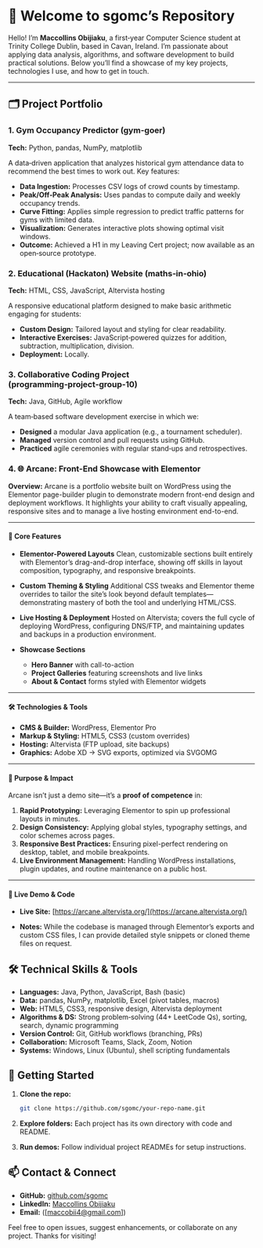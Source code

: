 # 👋 Welcome to sgomc’s Repository

Hello! I’m **Maccollins Obijiaku**, a first‑year Computer Science student at Trinity College Dublin, based in Cavan, Ireland. I’m passionate about applying data analysis, algorithms, and software development to build practical solutions. Below you’ll find a showcase of my key projects, technologies I use, and how to get in touch.

---

## 🗂️ Project Portfolio

### 1. Gym Occupancy Predictor (gym-goer)

**Tech:** Python, pandas, NumPy, matplotlib

A data‑driven application that analyzes historical gym attendance data to recommend the best times to work out. Key features:

* **Data Ingestion:** Processes CSV logs of crowd counts by timestamp.
* **Peak/Off‑Peak Analysis:** Uses pandas to compute daily and weekly occupancy trends.
* **Curve Fitting:** Applies simple regression to predict traffic patterns for gyms with limited data.
* **Visualization:** Generates interactive plots showing optimal visit windows.
* **Outcome:** Achieved a H1 in my Leaving Cert project; now available as an open‑source prototype.

### 2. Educational (Hackaton) Website (maths‑in‑ohio)

**Tech:** HTML, CSS, JavaScript, Altervista hosting

A responsive educational platform designed to make basic arithmetic engaging for students:

* **Custom Design:** Tailored layout and styling for clear readability.
* **Interactive Exercises:** JavaScript‑powered quizzes for addition, subtraction, multiplication, division.
* **Deployment:** Locally.

### 3. Collaborative Coding Project (programming‑project‑group‑10)

**Tech:** Java, GitHub, Agile workflow

A team‑based software development exercise in which we:

* **Designed** a modular Java application (e.g., a tournament scheduler).
* **Managed** version control and pull requests using GitHub.
* **Practiced** agile ceremonies with regular stand‑ups and retrospectives.
### 4. 🌐 Arcane: Front-End Showcase with Elementor

**Overview:**
Arcane is a portfolio website built on WordPress using the Elementor page-builder plugin to demonstrate modern front-end design and deployment workflows. It highlights your ability to craft visually appealing, responsive sites and to manage a live hosting environment end-to-end.

---

#### 🔑 Core Features

* **Elementor-Powered Layouts**
  Clean, customizable sections built entirely with Elementor’s drag-and-drop interface, showing off skills in layout composition, typography, and responsive breakpoints.

* **Custom Theming & Styling**
  Additional CSS tweaks and Elementor theme overrides to tailor the site’s look beyond default templates—demonstrating mastery of both the tool and underlying HTML/CSS.

* **Live Hosting & Deployment**
  Hosted on Altervista; covers the full cycle of deploying WordPress, configuring DNS/FTP, and maintaining updates and backups in a production environment.

* **Showcase Sections**

  * **Hero Banner** with call-to-action
  * **Project Galleries** featuring screenshots and live links
  * **About & Contact** forms styled with Elementor widgets

---

#### 🛠️ Technologies & Tools

* **CMS & Builder:** WordPress, Elementor Pro
* **Markup & Styling:** HTML5, CSS3 (custom overrides)
* **Hosting:** Altervista (FTP upload, site backups)
* **Graphics:** Adobe XD → SVG exports, optimized via SVGOMG

---

#### 🎯 Purpose & Impact

Arcane isn’t just a demo site—it’s a **proof of competence** in:

1. **Rapid Prototyping:** Leveraging Elementor to spin up professional layouts in minutes.
2. **Design Consistency:** Applying global styles, typography settings, and color schemes across pages.
3. **Responsive Best Practices:** Ensuring pixel-perfect rendering on desktop, tablet, and mobile breakpoints.
4. **Live Environment Management:** Handling WordPress installations, plugin updates, and routine maintenance on a public host.

---

#### 🔗 Live Demo & Code

* **Live Site:** [https://arcane.altervista.org/](https://arcane.altervista.org/)

* **Notes:** While the codebase is managed through Elementor’s exports and custom CSS files, I can provide detailed style snippets or cloned theme files on request.



## 🛠️ Technical Skills & Tools

* **Languages:** Java, Python, JavaScript, Bash (basic)
* **Data:** pandas, NumPy, matplotlib, Excel (pivot tables, macros)
* **Web:** HTML5, CSS3, responsive design, Altervista deployment
* **Algorithms & DS:** Strong problem‑solving (44+ LeetCode Qs), sorting, search, dynamic programming
* **Version Control:** Git, GitHub workflows (branching, PRs)
* **Collaboration:** Microsoft Teams, Slack, Zoom, Notion
* **Systems:** Windows, Linux (Ubuntu), shell scripting fundamentals

## 🚀 Getting Started

1. **Clone the repo:**

   ```bash
   git clone https://github.com/sgomc/your-repo-name.git
   ```
2. **Explore folders:** Each project has its own directory with code and README.
3. **Run demos:** Follow individual project READMEs for setup instructions.

## 📫 Contact & Connect

* **GitHub:** [github.com/sgomc](https://github.com/sgomc)
* **LinkedIn:** [Maccollins Obijiaku](https://www.linkedin.com/in/maccollins-obijiaku-47b473315)
* **Email:** ([maccobii4@gmail.com])

Feel free to open issues, suggest enhancements, or collaborate on any project. Thanks for visiting!

